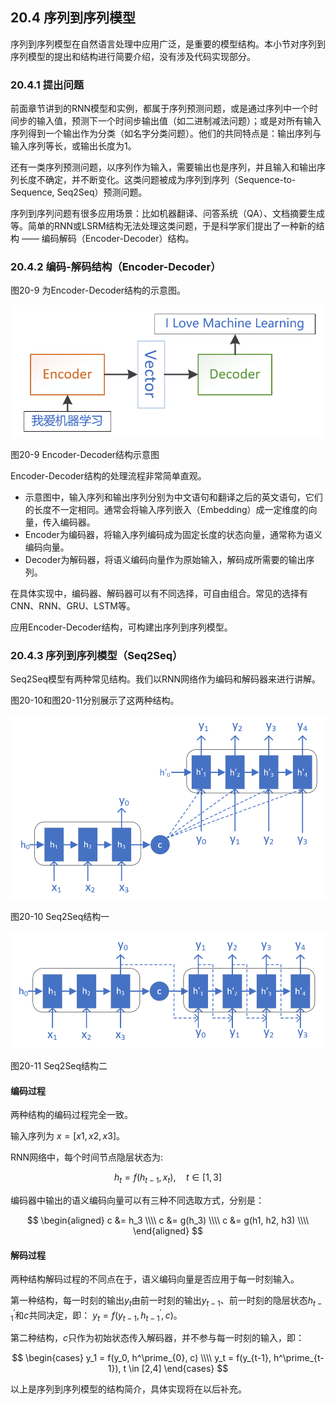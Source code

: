 <!--Copyright © Microsoft Corporation. All rights reserved.
  适用于[License](https://github.com/Microsoft/ai-edu/blob/master/LICENSE.md)版权许可-->

## 20.4 序列到序列模型

序列到序列模型在自然语言处理中应用广泛，是重要的模型结构。本小节对序列到序列模型的提出和结构进行简要介绍，没有涉及代码实现部分。

### 20.4.1 提出问题

前面章节讲到的RNN模型和实例，都属于序列预测问题，或是通过序列中一个时间步的输入值，预测下一个时间步输出值（如二进制减法问题）；或是对所有输入序列得到一个输出作为分类（如名字分类问题）。他们的共同特点是：输出序列与输入序列等长，或输出长度为1。

还有一类序列预测问题，以序列作为输入，需要输出也是序列，并且输入和输出序列长度不确定，并不断变化。这类问题被成为序列到序列（Sequence-to-Sequence, Seq2Seq）预测问题。

序列到序列问题有很多应用场景：比如机器翻译、问答系统（QA）、文档摘要生成等。简单的RNN或LSRM结构无法处理这类问题，于是科学家们提出了一种新的结构 —— 编码解码（Encoder-Decoder）结构。


### 20.4.2 编码-解码结构（Encoder-Decoder）

图20-9 为Encoder-Decoder结构的示意图。

<img src="./img/20/encoder-decoder.png" />

图20-9 Encoder-Decoder结构示意图

Encoder-Decoder结构的处理流程非常简单直观。

- 示意图中，输入序列和输出序列分别为中文语句和翻译之后的英文语句，它们的长度不一定相同。通常会将输入序列嵌入（Embedding）成一定维度的向量，传入编码器。
- Encoder为编码器，将输入序列编码成为固定长度的状态向量，通常称为语义编码向量。
- Decoder为解码器，将语义编码向量作为原始输入，解码成所需要的输出序列。

在具体实现中，编码器、解码器可以有不同选择，可自由组合。常见的选择有CNN、RNN、GRU、LSTM等。

应用Encoder-Decoder结构，可构建出序列到序列模型。


### 20.4.3 序列到序列模型（Seq2Seq）

Seq2Seq模型有两种常见结构。我们以RNN网络作为编码和解码器来进行讲解。

图20-10和图20-11分别展示了这两种结构。

<img src="./img/20/Seq2Seq_structure1.png" />

图20-10 Seq2Seq结构一

<img src="./img/20/Seq2Seq_structure2.png" />

图20-11 Seq2Seq结构二

#### 编码过程

两种结构的编码过程完全一致。

输入序列为 $x=[x1, x2, x3]$。

RNN网络中，每个时间节点隐层状态为:

$$
h_t = f(h_{t-1}, x_t), \quad t \in [1,3]
$$

编码器中输出的语义编码向量可以有三种不同选取方式，分别是：

$$
\begin{aligned}
c &= h_3 \\\\
c &= g(h_3) \\\\
c &= g(h1, h2, h3) \\\\
\end{aligned}
$$

#### 解码过程

两种结构解码过程的不同点在于，语义编码向量是否应用于每一时刻输入。

第一种结构，每一时刻的输出$y_t$由前一时刻的输出$y_{t-1}$、前一时刻的隐层状态$h^\prime_{t-1}$和$c$共同决定，即： $y_t = f(y_{t-1}, h^\prime_{t-1}, c)$。

第二种结构，$c$只作为初始状态传入解码器，并不参与每一时刻的输入，即：

$$
\begin{cases}
    y_1 = f(y_0, h^\prime_{0}, c)   \\\\
    y_t = f(y_{t-1}, h^\prime_{t-1}), t \in [2,4]
\end{cases}
$$

以上是序列到序列模型的结构简介，具体实现将在以后补充。
